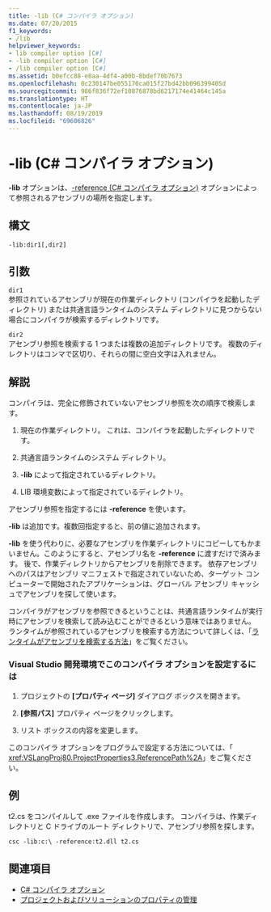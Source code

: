 ```yaml
---
title: -lib (C# コンパイラ オプション)
ms.date: 07/20/2015
f1_keywords:
- /lib
helpviewer_keywords:
- lib compiler option [C#]
- -lib compiler option [C#]
- /lib compiler option [C#]
ms.assetid: b0efcc88-e8aa-4df4-a00b-8bdef70b7673
ms.openlocfilehash: 0c230147be055170ca015f27bd42bb096399405d
ms.sourcegitcommit: 986f836f72ef10876878bd6217174e41464c145a
ms.translationtype: HT
ms.contentlocale: ja-JP
ms.lasthandoff: 08/19/2019
ms.locfileid: "69606826"
---
```

# <a name="-lib-c-compiler-options"></a>-lib (C# コンパイラ オプション)
**-lib** オプションは、[-reference (C# コンパイラ オプション)](./reference-compiler-option.md) オプションによって参照されるアセンブリの場所を指定します。  
  
## <a name="syntax"></a>構文  
  
```console  
-lib:dir1[,dir2]  
```  
  
## <a name="arguments"></a>引数  
 `dir1`  
 参照されているアセンブリが現在の作業ディレクトリ (コンパイラを起動したディレクトリ) または共通言語ランタイムのシステム ディレクトリに見つからない場合にコンパイラが検索するディレクトリです。  
  
 `dir2`  
 アセンブリ参照を検索する 1 つまたは複数の追加ディレクトリです。 複数のディレクトリはコンマで区切り、それらの間に空白文字は入れません。  
  
## <a name="remarks"></a>解説  
 コンパイラは、完全に修飾されていないアセンブリ参照を次の順序で検索します。  
  
1. 現在の作業ディレクトリ。 これは、コンパイラを起動したディレクトリです。  
  
2. 共通言語ランタイムのシステム ディレクトリ。  
  
3. **-lib** によって指定されているディレクトリ。  
  
4. LIB 環境変数によって指定されているディレクトリ。  
  
 アセンブリ参照を指定するには **-reference** を使います。  
  
 **-lib** は追加です。複数回指定すると、前の値に追加されます。  
  
 **-lib** を使う代わりに、必要なアセンブリを作業ディレクトリにコピーしてもかまいません。このようにすると、アセンブリ名を **-reference** に渡すだけで済みます。 後で、作業ディレクトリからアセンブリを削除できます。 依存アセンブリへのパスはアセンブリ マニフェストで指定されていないため、ターゲット コンピューターで開始されたアプリケーションは、グローバル アセンブリ キャッシュでアセンブリを探して使います。  
  
 コンパイラがアセンブリを参照できるということは、共通言語ランタイムが実行時にアセンブリを検索して読み込むことができるという意味ではありません。 ランタイムが参照されているアセンブリを検索する方法について詳しくは、「[ランタイムがアセンブリを検索する方法](../../../framework/deployment/how-the-runtime-locates-assemblies.md)」をご覧ください。  
  
### <a name="to-set-this-compiler-option-in-the-visual-studio-development-environment"></a>Visual Studio 開発環境でこのコンパイラ オプションを設定するには  
  
1. プロジェクトの **[プロパティ ページ]** ダイアログ ボックスを開きます。  
  
2. **[参照パス]** プロパティ ページをクリックします。  
  
3. リスト ボックスの内容を変更します。  
  
 このコンパイラ オプションをプログラムで設定する方法については、「 <xref:VSLangProj80.ProjectProperties3.ReferencePath%2A>」をご覧ください。  
  
## <a name="example"></a>例  
 t2.cs をコンパイルして .exe ファイルを作成します。 コンパイラは、作業ディレクトリと C ドライブのルート ディレクトリで、アセンブリ参照を探します。  
  
```console  
csc -lib:c:\ -reference:t2.dll t2.cs  
```  
  
## <a name="see-also"></a>関連項目

- [C# コンパイラ オプション](./index.md)
- [プロジェクトおよびソリューションのプロパティの管理](/visualstudio/ide/managing-project-and-solution-properties)
